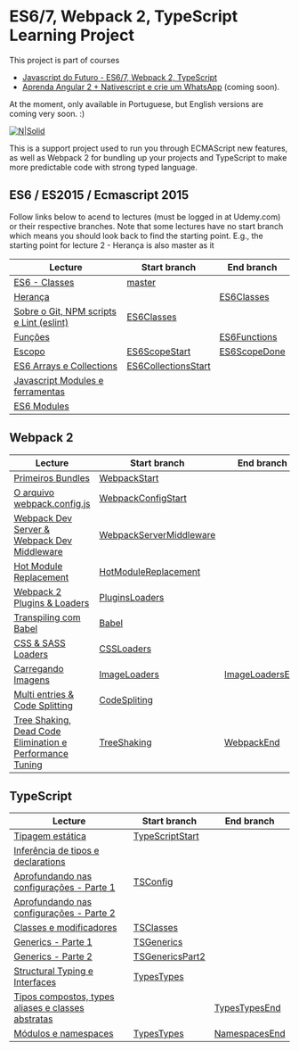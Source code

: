 # ES6/7, Webpack 2, TypeScript Learning Project
This project is part of courses
- [Javascript do Futuro - ES6/7, Webpack 2, TypeScript](https://www.udemy.com/curso-javascript-do-futuro)
- [Aprenda Angular 2 + Nativescript e crie um WhatsApp](https://www.udemy.com/angular-native) (coming soon).

At the moment, only available in Portuguese, but English versions are coming
very soon. :)

[![N|Solid](https://udemy-images.udemy.com/course/480x270/1151322_85db.jpg)](https://www.udemy.com/curso-javascript-do-futuro)

This is a support project used to run you through ECMAScript new features, as well as Webpack 2 for bundling up your projects and TypeScript to make more predictable code with strong typed language.

## ES6 / ES2015 / Ecmascript 2015

Follow links below to acend to lectures (must be logged in at Udemy.com) or their respective branches. Note that some lectures have no start branch which means you should look back to find the starting point. E.g., the starting point for lecture 2 - Herança is also master as it


| Lecture                                  | Start branch        | End branch   |
|------------------------------------------|---------------------|--------------|
| [ES6 - Classes](https://www.udemy.com/curso-javascript-do-futuro/learn/v4/t/lecture/6729030?start=0)                            | [master](https://github.com/Especializa/es6/tree/master)              |              |
| [Herança](https://www.udemy.com/curso-javascript-do-futuro/learn/v4/t/lecture/6729032?start=0)                            |                     | [ES6Classes](https://github.com/Especializa/es6/tree/ES6Classes)   |
| [Sobre o Git, NPM scripts e Lint (eslint)](https://www.udemy.com/curso-javascript-do-futuro/learn/v4/t/lecture/6729042?start=0) | [ES6Classes](https://github.com/Especializa/es6/tree/ES6Classes)          |              |
| [Funções](https://www.udemy.com/curso-javascript-do-futuro/learn/v4/t/lecture/6729044?start=0)                              |                     | [ES6Functions](https://github.com/Especializa/es6/tree/ES6Functions) |
| [Escopo](https://www.udemy.com/curso-javascript-do-futuro/learn/v4/t/lecture/6729048?start=0)                               | [ES6ScopeStart](https://github.com/Especializa/es6/tree/ES6ScopeStart)       | [ES6ScopeDone](https://github.com/Especializa/es6/tree/ES6ScopeStart) |
| [ES6 Arrays e Collections](https://www.udemy.com/curso-javascript-do-futuro/learn/v4/t/lecture/6729058?start=0)                  | [ES6CollectionsStart](https://github.com/Especializa/es6/tree/ES6CollectionsStart) |              |
| [Javascript Modules e ferramentas](https://www.udemy.com/curso-javascript-do-futuro/learn/v4/t/lecture/6729066?start=0)         |                     |              |
| [ES6 Modules](https://www.udemy.com/curso-javascript-do-futuro/learn/v4/t/lecture/6729068?start=0)                              |                     |              |

## Webpack 2

| Lecture                                                   | Start branch            | End branch      |
|-----------------------------------------------------------|-------------------------|-----------------|
| [Primeiros Bundles](https://www.udemy.com/curso-javascript-do-futuro/learn/v4/t/lecture/6742246?start=0)                                         | [WebpackStart](https://github.com/Especializa/es6/tree/WebpackStart)            |                 |
| [O arquivo webpack.config.js](https://www.udemy.com/curso-javascript-do-futuro/learn/v4/t/lecture/6742180?start=0)                               | [WebpackConfigStart](https://github.com/Especializa/es6/tree/WebpackConfigStart)       |                 |
| [Webpack Dev Server & Webpack Dev Middleware](https://www.udemy.com/curso-javascript-do-futuro/learn/v4/t/lecture/6742266?start=0)               | [WebpackServerMiddleware](https://github.com/Especializa/es6/tree/WebpackServerMiddleware) |                 |
| [Hot Module Replacement](https://www.udemy.com/curso-javascript-do-futuro/learn/v4/t/lecture/6742282?start=0)                              | [HotModuleReplacement](https://github.com/Especializa/es6/tree/HotModuleReplacement)    |                 |
| [Webpack 2 Plugins & Loaders](https://www.udemy.com/curso-javascript-do-futuro/learn/v4/t/lecture/6742300?start=0)                               | [PluginsLoaders](https://github.com/Especializa/es6/tree/PluginsLoaders)          |                 |
| [Transpiling com Babel](https://www.udemy.com/curso-javascript-do-futuro/learn/v4/t/lecture/6742418?start=0)                                     | [Babel](https://github.com/Especializa/es6/tree/Babel)                   |                 |
| [CSS & SASS Loaders](https://www.udemy.com/curso-javascript-do-futuro/learn/v4/t/lecture/6742458?start=0)                                        | [CSSLoaders](https://github.com/Especializa/es6/tree/CSSLoaders)              |                 |
| [Carregando Imagens](https://www.udemy.com/curso-javascript-do-futuro/learn/v4/t/lecture/6742498?start=0)                                        | [ImageLoaders](https://github.com/Especializa/es6/tree/ImageLoaders)            | [ImageLoadersEnd](https://github.com/Especializa/es6/tree/ImageLoadersEnd) |
| [Multi entries & Code Splitting](https://www.udemy.com/curso-javascript-do-futuro/learn/v4/t/lecture/6742550?start=0)                            | [CodeSpliting](https://github.com/Especializa/es6/tree/CodeSpliting)            |                 |
| [Tree Shaking, Dead Code Elimination e Performance Tuning](https://www.udemy.com/curso-javascript-do-futuro/learn/v4/t/lecture/6742562?start=0) | [TreeShaking](https://github.com/Especializa/es6/tree/TreeShaking)             | [WebpackEnd](https://github.com/Especializa/es6/tree/WebpackEnd)      |


## TypeScript
| Lecture                                            | Start branch    | End branch    |
|----------------------------------------------------|-----------------|---------------|
| [Tipagem estática](https://www.udemy.com/curso-javascript-do-futuro/learn/v4/t/lecture/6742748?start=0)                                   | [TypeScriptStart](https://github.com/Especializa/es6/tree/TypeScriptStart) |               |
| [Inferência de tipos e declarations](https://www.udemy.com/curso-javascript-do-futuro/learn/v4/t/lecture/6742778?start=0)                 |                 |               |
| [Aprofundando nas configurações - Parte 1](https://www.udemy.com/curso-javascript-do-futuro/learn/v4/t/lecture/6742788?start=0)           | [TSConfig](https://github.com/Especializa/es6/tree/TSConfig)        |               |
| [Aprofundando nas configurações - Parte 2](https://www.udemy.com/curso-javascript-do-futuro/learn/v4/t/lecture/6742840?start=0)           |                 |               |
| [Classes e modificadores](https://www.udemy.com/curso-javascript-do-futuro/learn/v4/t/lecture/6742866?start=0)                            | [TSClasses](https://github.com/Especializa/es6/tree/TSClasses)       |               |
| [Generics - Parte 1](https://www.udemy.com/curso-javascript-do-futuro/learn/v4/t/lecture/6742870?start=0)                                 | [TSGenerics](https://github.com/Especializa/es6/tree/TSGenerics)      |               |
| [Generics - Parte 2](https://www.udemy.com/curso-javascript-do-futuro/learn/v4/t/lecture/6742874?start=0)                                 | [TSGenericsPart2](https://github.com/Especializa/es6/tree/TSGenericsPart2) |               |
| [Structural Typing e Interfaces](https://www.udemy.com/curso-javascript-do-futuro/learn/v4/t/lecture/6742892?start=0)                     | [TypesTypes](https://github.com/Especializa/es6/tree/TypesTypes)      |               |
| [Tipos compostos, types aliases e classes abstratas](https://www.udemy.com/curso-javascript-do-futuro/learn/v4/t/lecture/6742896?start=0) |                 | [TypesTypesEnd](https://github.com/Especializa/es6/tree/TypesTypesEnd) |
| [Módulos e namespaces](https://www.udemy.com/curso-javascript-do-futuro/learn/v4/t/lecture/6742898?start=0)                               | [TypesTypes](https://github.com/Especializa/es6/tree/TypesTypes)      | [NamespacesEnd](https://github.com/Especializa/es6/tree/NamespacesEnd) |

